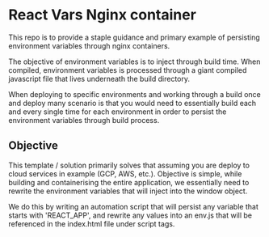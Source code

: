 # React Vars Nginx container

This repo is to provide a staple guidance and primary example of persisting environment variables through nginx containers. 

The objective of environment variables is to inject through build time. When compiled, environment variables is processed through a giant compiled javascript file that lives underneath the build directory. 

When deploying to specific environments and working through a build once and deploy many scenario is that you would need to essentially build each and every single time for each environment in order to persist the environment variables through build process. 


## Objective 
This template / solution primarily solves that assuming you are deploy to cloud services in example (GCP, AWS, etc.). Objective is simple, while building and containerising the entire application, we essentially need to rewrite the environment variables that will inject into the window object. 

We do this by writing an automation script that will persist any variable that starts with 'REACT_APP', and rewrite any values into an env.js that will be referenced in the index.html file under script tags.